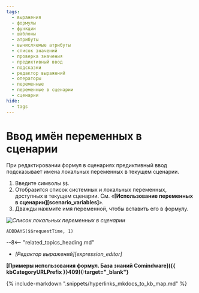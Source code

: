 ```yaml
---
tags:
  - выражения
  - формулы
  - функции
  - шаблоны
  - атрибуты
  - вычисляемые атрибуты
  - список значений
  - проверка значения
  - предиктивный ввод
  - подсказки
  - редактор выражений
  - операторы
  - переменные
  - переменные в сценарии
  - сценарии
hide:
  - tags
---
```


# Ввод имён переменных в сценарии

При редактировании формул в сценариях предиктивный ввод подсказывает имена локальных переменных в текущем сценарии.

1. Введите символы `$$`.
2. Отобразится список системных и локальных переменных, доступных в текущем сценарии. См. «**[Использование переменных в сценарии][scenario_variables]**».
3. Дважды нажмите имя переменной, чтобы вставить его в формулу.

*![Список локальных переменных в сценарии](formula_editor_local_variables.png)*

```mysql title="Пример: формула, прибавляющая 1 день к текущей дате"
ADDDAYS($$requestTime, 1)
```

<div class="relatedTopics" markdown="block">

--8<-- "related_topics_heading.md"

- _[Редактор выражений][expression_editor]_

</div>

**[Примеры использования формул. База знаний Comindware]({{ kbCategoryURLPrefix }}409){:target="_blank"}**

{% include-markdown ".snippets/hyperlinks_mkdocs_to_kb_map.md" %}
